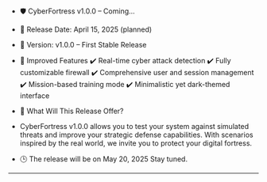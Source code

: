 - 🛡️ CyberFortress v1.0.0 – Coming...
- 📅 Release Date: April 15, 2025 (planned)
- 🔖 Version: v1.0.0 – First Stable Release

- 🚧 Improved Features
✔️ Real-time cyber attack detection
✔️ Fully customizable firewall
✔️ Comprehensive user and session management
✔️ Mission-based training mode
✔️ Minimalistic yet dark-themed interface

- 📌 What Will This Release Offer?
- CyberFortress v1.0.0 allows you to test your system against simulated threats and improve your strategic defense capabilities. With scenarios inspired by the real world, we invite you to protect your digital fortress.

- 🕒 The release will be on May 20, 2025 Stay tuned.
-----------------------------------------------------
